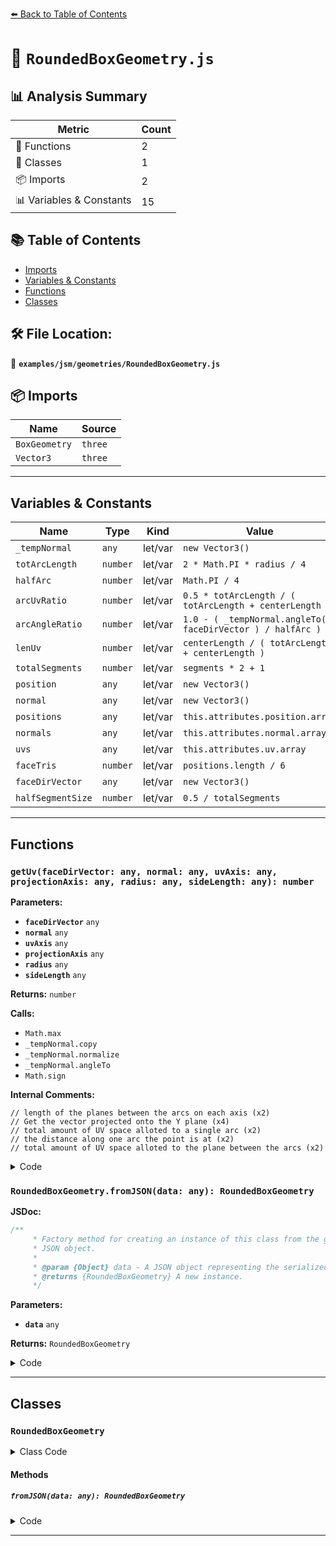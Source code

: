 [⬅️ Back to Table of Contents](../../../index.md)

# 📄 `RoundedBoxGeometry.js`

## 📊 Analysis Summary

| Metric | Count |
|--------|-------|
| 🔧 Functions | 2 |
| 🧱 Classes | 1 |
| 📦 Imports | 2 |
| 📊 Variables & Constants | 15 |

## 📚 Table of Contents

- [Imports](#imports)
- [Variables & Constants](#variables-constants)
- [Functions](#functions)
- [Classes](#classes)

## 🛠️ File Location:
📂 **`examples/jsm/geometries/RoundedBoxGeometry.js`**

## 📦 Imports

| Name | Source |
|------|--------|
| `BoxGeometry` | `three` |
| `Vector3` | `three` |


---

## Variables & Constants

| Name | Type | Kind | Value | Exported |
|------|------|------|-------|----------|
| `_tempNormal` | `any` | let/var | `new Vector3()` | ✗ |
| `totArcLength` | `number` | let/var | `2 * Math.PI * radius / 4` | ✗ |
| `halfArc` | `number` | let/var | `Math.PI / 4` | ✗ |
| `arcUvRatio` | `number` | let/var | `0.5 * totArcLength / ( totArcLength + centerLength )` | ✗ |
| `arcAngleRatio` | `number` | let/var | `1.0 - ( _tempNormal.angleTo( faceDirVector ) / halfArc )` | ✗ |
| `lenUv` | `number` | let/var | `centerLength / ( totArcLength + centerLength )` | ✗ |
| `totalSegments` | `number` | let/var | `segments * 2 + 1` | ✗ |
| `position` | `any` | let/var | `new Vector3()` | ✗ |
| `normal` | `any` | let/var | `new Vector3()` | ✗ |
| `positions` | `any` | let/var | `this.attributes.position.array` | ✗ |
| `normals` | `any` | let/var | `this.attributes.normal.array` | ✗ |
| `uvs` | `any` | let/var | `this.attributes.uv.array` | ✗ |
| `faceTris` | `number` | let/var | `positions.length / 6` | ✗ |
| `faceDirVector` | `any` | let/var | `new Vector3()` | ✗ |
| `halfSegmentSize` | `number` | let/var | `0.5 / totalSegments` | ✗ |


---

## Functions

### `getUv(faceDirVector: any, normal: any, uvAxis: any, projectionAxis: any, radius: any, sideLength: any): number`

**Parameters:**

- **`faceDirVector`** `any`
- **`normal`** `any`
- **`uvAxis`** `any`
- **`projectionAxis`** `any`
- **`radius`** `any`
- **`sideLength`** `any`

**Returns:** `number`

**Calls:**

- `Math.max`
- `_tempNormal.copy`
- `_tempNormal.normalize`
- `_tempNormal.angleTo`
- `Math.sign`

**Internal Comments:**
```
// length of the planes between the arcs on each axis (x2)
// Get the vector projected onto the Y plane (x4)
// total amount of UV space alloted to a single arc (x2)
// the distance along one arc the point is at (x2)
// total amount of UV space alloted to the plane between the arcs (x2)
```

<details><summary>Code</summary>

```typescript
function getUv( faceDirVector, normal, uvAxis, projectionAxis, radius, sideLength ) {

	const totArcLength = 2 * Math.PI * radius / 4;

	// length of the planes between the arcs on each axis
	const centerLength = Math.max( sideLength - 2 * radius, 0 );
	const halfArc = Math.PI / 4;

	// Get the vector projected onto the Y plane
	_tempNormal.copy( normal );
	_tempNormal[ projectionAxis ] = 0;
	_tempNormal.normalize();

	// total amount of UV space alloted to a single arc
	const arcUvRatio = 0.5 * totArcLength / ( totArcLength + centerLength );

	// the distance along one arc the point is at
	const arcAngleRatio = 1.0 - ( _tempNormal.angleTo( faceDirVector ) / halfArc );

	if ( Math.sign( _tempNormal[ uvAxis ] ) === 1 ) {

		return arcAngleRatio * arcUvRatio;

	} else {

		// total amount of UV space alloted to the plane between the arcs
		const lenUv = centerLength / ( totArcLength + centerLength );
		return lenUv + arcUvRatio + arcUvRatio * ( 1.0 - arcAngleRatio );

	}

}
```
</details>

### `RoundedBoxGeometry.fromJSON(data: any): RoundedBoxGeometry`

**JSDoc:**
```typescript
/**
	 * Factory method for creating an instance of this class from the given
	 * JSON object.
	 *
	 * @param {Object} data - A JSON object representing the serialized geometry.
	 * @returns {RoundedBoxGeometry} A new instance.
	 */
```

**Parameters:**

- **`data`** `any`

**Returns:** `RoundedBoxGeometry`

<details><summary>Code</summary>

```typescript
static fromJSON( data ) {

		return new RoundedBoxGeometry(
			data.width,
			data.height,
			data.depth,
			data.segments,
			data.radius
		);

	}
```
</details>


---

## Classes

### `RoundedBoxGeometry`

<details><summary>Class Code</summary>

```ts
class RoundedBoxGeometry extends BoxGeometry {

	/**
	 * Constructs a new rounded box geometry.
	 *
	 * @param {number} [width=1] - The width. That is, the length of the edges parallel to the X axis.
	 * @param {number} [height=1] - The height. That is, the length of the edges parallel to the Y axis.
	 * @param {number} [depth=1] - The depth. That is, the length of the edges parallel to the Z axis.
	 * @param {number} [segments=2] - Number of segments that form the rounded corners.
	 * @param {number} [radius=0.1] - The radius of the rounded corners.
	 */
	constructor( width = 1, height = 1, depth = 1, segments = 2, radius = 0.1 ) {

		// calculate total segments needed &
		// ensure it's odd so that we have a plane connecting the rounded corners
		const totalSegments = segments * 2 + 1;

		// ensure radius isn't bigger than shortest side
		radius = Math.min( width / 2, height / 2, depth / 2, radius );

		// start with a unit box geometry, its vertices will be modified to form the rounded box
		super( 1, 1, 1, totalSegments, totalSegments, totalSegments );

		this.type = 'RoundedBoxGeometry';

		/**
		 * Holds the constructor parameters that have been
		 * used to generate the geometry. Any modification
		 * after instantiation does not change the geometry.
		 *
		 * @type {Object}
		 */
		this.parameters = {
			width: width,
			height: height,
			depth: depth,
			segments: segments,
			radius: radius,
		};

		// if totalSegments is 1, no rounding is needed - return regular box
		if ( totalSegments === 1 ) return;

		const geometry2 = this.toNonIndexed();

		this.index = null;
		this.attributes.position = geometry2.attributes.position;
		this.attributes.normal = geometry2.attributes.normal;
		this.attributes.uv = geometry2.attributes.uv;

		//

		const position = new Vector3();
		const normal = new Vector3();

		const box = new Vector3( width, height, depth ).divideScalar( 2 ).subScalar( radius );

		const positions = this.attributes.position.array;
		const normals = this.attributes.normal.array;
		const uvs = this.attributes.uv.array;

		const faceTris = positions.length / 6;
		const faceDirVector = new Vector3();
		const halfSegmentSize = 0.5 / totalSegments;

		for ( let i = 0, j = 0; i < positions.length; i += 3, j += 2 ) {

			position.fromArray( positions, i );
			normal.copy( position );
			normal.x -= Math.sign( normal.x ) * halfSegmentSize;
			normal.y -= Math.sign( normal.y ) * halfSegmentSize;
			normal.z -= Math.sign( normal.z ) * halfSegmentSize;
			normal.normalize();

			positions[ i + 0 ] = box.x * Math.sign( position.x ) + normal.x * radius;
			positions[ i + 1 ] = box.y * Math.sign( position.y ) + normal.y * radius;
			positions[ i + 2 ] = box.z * Math.sign( position.z ) + normal.z * radius;

			normals[ i + 0 ] = normal.x;
			normals[ i + 1 ] = normal.y;
			normals[ i + 2 ] = normal.z;

			const side = Math.floor( i / faceTris );

			switch ( side ) {

				case 0: // right

					// generate UVs along Z then Y
					faceDirVector.set( 1, 0, 0 );
					uvs[ j + 0 ] = getUv( faceDirVector, normal, 'z', 'y', radius, depth );
					uvs[ j + 1 ] = 1.0 - getUv( faceDirVector, normal, 'y', 'z', radius, height );
					break;

				case 1: // left

					// generate UVs along Z then Y
					faceDirVector.set( - 1, 0, 0 );
					uvs[ j + 0 ] = 1.0 - getUv( faceDirVector, normal, 'z', 'y', radius, depth );
					uvs[ j + 1 ] = 1.0 - getUv( faceDirVector, normal, 'y', 'z', radius, height );
					break;

				case 2: // top

					// generate UVs along X then Z
					faceDirVector.set( 0, 1, 0 );
					uvs[ j + 0 ] = 1.0 - getUv( faceDirVector, normal, 'x', 'z', radius, width );
					uvs[ j + 1 ] = getUv( faceDirVector, normal, 'z', 'x', radius, depth );
					break;

				case 3: // bottom

					// generate UVs along X then Z
					faceDirVector.set( 0, - 1, 0 );
					uvs[ j + 0 ] = 1.0 - getUv( faceDirVector, normal, 'x', 'z', radius, width );
					uvs[ j + 1 ] = 1.0 - getUv( faceDirVector, normal, 'z', 'x', radius, depth );
					break;

				case 4: // front

					// generate UVs along X then Y
					faceDirVector.set( 0, 0, 1 );
					uvs[ j + 0 ] = 1.0 - getUv( faceDirVector, normal, 'x', 'y', radius, width );
					uvs[ j + 1 ] = 1.0 - getUv( faceDirVector, normal, 'y', 'x', radius, height );
					break;

				case 5: // back

					// generate UVs along X then Y
					faceDirVector.set( 0, 0, - 1 );
					uvs[ j + 0 ] = getUv( faceDirVector, normal, 'x', 'y', radius, width );
					uvs[ j + 1 ] = 1.0 - getUv( faceDirVector, normal, 'y', 'x', radius, height );
					break;

			}

		}

	}

	/**
	 * Factory method for creating an instance of this class from the given
	 * JSON object.
	 *
	 * @param {Object} data - A JSON object representing the serialized geometry.
	 * @returns {RoundedBoxGeometry} A new instance.
	 */
	static fromJSON( data ) {

		return new RoundedBoxGeometry(
			data.width,
			data.height,
			data.depth,
			data.segments,
			data.radius
		);

	}


}
```
</details>

#### Methods

##### `fromJSON(data: any): RoundedBoxGeometry`

<details><summary>Code</summary>

```ts
static fromJSON( data ) {

		return new RoundedBoxGeometry(
			data.width,
			data.height,
			data.depth,
			data.segments,
			data.radius
		);

	}
```
</details>


---
